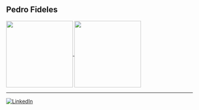 ## Pedro Fideles

<a href="https://github.com/pedro-fideles">
  <img height="180em" align="center" src="https://github-readme-stats.vercel.app/api?username=pedro-fideles&include_all_commits=true&count_private=true&show_icons=true&theme=dracula" />
</a>
<a href="https://github.com/pedro-fideles">
  <img height="180em" align="center" src="https://github-readme-stats.vercel.app/api/top-langs/?username=pedro-fideles&layout=compact&theme=dracula" />
</a>
<hr>
<a href="[https://www.linkedin.com/in/pedro-h-fideles/]"><img alt="LinkedIn" src="https://img.shields.io/badge/LinkedIn-0077B5?style=for-the-badge&logo=linkedin&logoColor=white" /></a>

